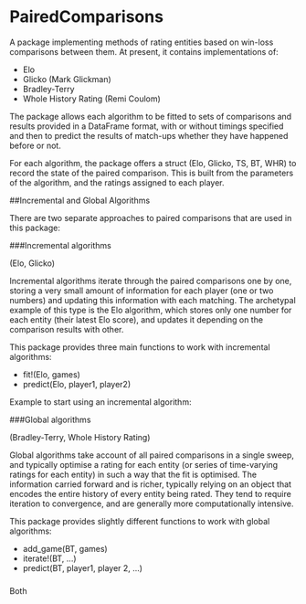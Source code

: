 # PairedComparisons

A package implementing methods of rating entities based on win-loss comparisons between them. At present, it contains implementations of:

- Elo
- Glicko (Mark Glickman)
- Bradley-Terry
- Whole History Rating (Remi Coulom)

The package allows each algorithm to be fitted to sets of comparisons and results provided in a DataFrame format, with or without timings specified and then to predict the results of match-ups whether they have happened before or not.

For each algorithm, the package offers a struct (Elo, Glicko, TS, BT, WHR) to record the state of the paired comparison. This is built from the parameters of the algorithm, and the ratings assigned to each player.

##Incremental and Global Algorithms

There are two separate approaches to paired comparisons that are used in this package:

###Incremental algorithms

(Elo, Glicko)

Incremental algorithms iterate through the paired comparisons one by one, storing a very small amount of information for each player (one or two numbers) and updating this information with each matching. The archetypal example of this type is the Elo algorithm, which stores only one number for each entity (their latest Elo score), and updates it depending on the comparison results with other.

This package provides three main functions to work with incremental algorithms:

- fit!(Elo, games)
- predict(Elo, player1, player2)

Example to start using an incremental algorithm:


###Global algorithms

(Bradley-Terry, Whole History Rating)

Global algorithms take account of all paired comparisons in a single sweep, and typically optimise a rating for each entity (or series of time-varying ratings for each entity) in such a way that the fit is optimised. The information carried forward and is richer, typically relying on an object that encodes the entire history of every entity being rated. They tend to require iteration to convergence, and are generally more computationally intensive.

This package provides slightly different functions to work with global algorithms:

- add_game(BT, games)
- iterate!(BT, ...)
- predict(BT, player1, player 2, ...)

###

Both
